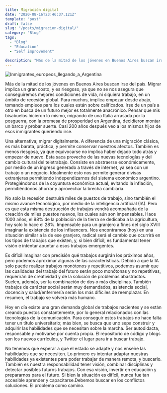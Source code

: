 ```yaml
---
title: Migración digital
date: "2020-08-16T23:46:37.121Z"
template: "post"
draft: false
slug: "/posts/migracion-digital/"
category: "Blog"
tags:
  - "Blog"
  - "Education"
  - "Self improvement"

description: "Más de la mitad de los jóvenes en Buenos Aires buscan irse del país. Una alternativa; migrar digitalmente."
---
```

![Inmigrantes_europeos_llegando_a_Argentina](/Inmigrantes_europeos_llegando_a_Argentina.jpg)


Más de la mitad de los jóvenes en Buenos Aires buscan irse del país. Migrar implica un gran costo, y es riesgoso, ya que no se nos asegura que conseguiremos mejores condiciones de vida, ni siquiera trabajo, en un ámbito de recesión global. Para muchos, implica empezar desde abajo, tomando empleos para los cuales están sobre calificados. Irse de un país a otro en busca de un futuro mejor es totalmente anacrónico. Pensar que mis bisabuelos hicieron lo mismo, migrando de una Italia arrasada por la posguerra, con la promesa de prosperidad en Argentina, decidieron montar un barco y probar suerte. Casi 200 años después veo a los mismos hijos de esos inmigrantes queriendo irse.

Una alternativa; migrar digitalmente. A diferencia de una migración clásica, es más barata, práctica, y permite conservar nuestros afectos. También es menos riesgosa, ya que equivocarse no implica haber dejado todo atrás y empezar de nuevo. Esta saca provecho de las nuevas tecnologías y del cambio cultural del teletrabajo. Consiste en abstraerse económicamente, por medio de un ingreso generado a través de internet, ya sea con un trabajo o un negocio. Idealmente esto nos permite generar divisas extranjeras permitiendo independizarnos del sistema económico argentino. Protegiéndonos de la coyuntura económica actual, evitando la inflación, permitiéndonos ahorrar y aprovechar la brecha cambiaria.

No solo la recesión destruirá miles de puestos de trabajo, sino también el mismo avance tecnológico, por medio de la inteligencia artificial (IA). Pero es que esta misma destrucción de trabajos vendrá acompañada de la creación de miles puestos nuevos, los cuales aún son impensables. Hace 1000 años, el 98% de la población de la tierra se dedicaba a la agricultura, hoy solo lo hace el 28%. Impensable para un granjero a fines del siglo XVIII imaginar la existencia de los influencers. Nos encontramos (hoy) en una situación similar a la de ese granjero, radical será el cambio que ocurrirá en los tipos de trabajos que existen, y, si bien difícil, es fundamental tener visión e intentar apuntar a esos trabajos emergentes.

Es difícil imaginar con precisión qué trabajos surgirán los próximos años, pero podemos aproximar algunas de las características. Debido a que la IA solo puede realizar trabajos monótonos y repetitivos, podemos asumir que las cualidades del trabajo del futuro serán poco monótonas y no repetitivas, requerirán de creatividad y de la solución de problemas abastractos. Suelen, además, ser la combinación de dos o más disciplinas. También trabajos de carácter social serán muy demandados, asistencia social, docencia y salud/enfermería serán los más difíciles de reemplazar. En resumen, el trabajo se volverá más humano.

Hoy en día existe una gran demanda global de trabajos nacientes y se están creando puestos constantemente, por lo general relacionados con las tecnologías de la comunicación. Para conseguir estos trabajos no hace falta tener un título universitario; más bien, se busca que uno sepa construir y adquirir las habilidades que se necesitan sobre la marcha. Ser autodidacta, responsable y motivarse por cuenta propia. El repositorio de código y blogs son los nuevos currículos, y Twitter el lugar para ir a buscar trabajo.

No tenemos que esperar a que el estado se adapte y nos enseñe las habilidades que se necesiten. Lo primero es intentar adaptar nuestras habilidades ya existentes para poder trabajar de manera remota, y buscarlo. También es nuestra responsabilidad tener visión, combinar disciplinas y detectar posibles futuros trabajos. Con esa visión, invertir en educación y prepararnos para el futuro. Si bien la situación es difícil, nunca fue tan accesible aprender y capacitarse.Debemos buscar en los conflictos soluciones. El problema como camino.




